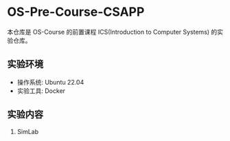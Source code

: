 # OS-Pre-Course-CSAPP

本仓库是 OS-Course 的前置课程 ICS(Introduction to Computer Systems) 的实验仓库。

## 实验环境

- 操作系统: Ubuntu 22.04
- 实验工具: Docker

## 实验内容

1. SimLab
